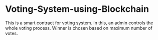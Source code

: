 # Voting-System-using-Blockchain
This is a smart contract for voting system.
in this, an admin controls the whole voting process.
Winner is chosen based on maximum number of votes.
